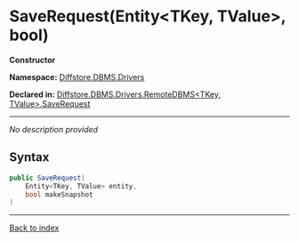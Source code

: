 # SaveRequest(Entity<TKey, TValue>, bool)

**Constructor**

**Namespace:** [Diffstore.DBMS.Drivers](Diffstore.DBMS.Drivers.md)

**Declared in:** [Diffstore.DBMS.Drivers.RemoteDBMS<TKey, TValue>.SaveRequest](Diffstore.DBMS.Drivers.RemoteDBMS{TKey,TValue}.SaveRequest.md)

------


*No description provided*

## Syntax

```csharp
public SaveRequest(
	Entity<TKey, TValue> entity,
	bool makeSnapshot
)
```

------

[Back to index](index.md)